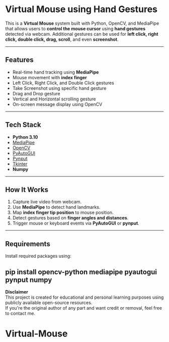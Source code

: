 # Virtual Mouse using Hand Gestures

This is a **Virtual Mouse** system built with Python, OpenCV, and MediaPipe that allows users to **control the mouse cursor** using **hand gestures** detected via webcam. Additional gestures can be used for **left click, right click, double click, drag, scroll**, and even **screenshot**.

---

## Features

-  Real-time hand tracking using **MediaPipe**
-  Mouse movement with **index finger**
-  Left Click, Right Click, and Double Click gestures
- Take Screenshot using specific hand gesture
-  Drag and Drop gesture
-  Vertical and Horizontal scrolling gesture
-  On-screen message display using OpenCV

---

##  Tech Stack

- **Python 3.10**
- [MediaPipe](https://google.github.io/mediapipe/)
- [OpenCV](https://opencv.org/)
- [PyAutoGUI](https://pyautogui.readthedocs.io/)
- [Pynput](https://pynput.readthedocs.io/)
- [Tkinter](https://docs.python.org/3/library/tkinter.html)
- **Numpy**

---

##  How It Works

1. Capture live video from webcam.
2. Use **MediaPipe** to detect hand landmarks.
3. Map **index finger tip position** to mouse position.
4. Detect gestures based on **finger angles and distances**.
5. Trigger mouse or keyboard events via **PyAutoGUI** or **pynput**.

---


##  Requirements

Install required packages using:

pip install opencv-python mediapipe pyautogui pynput numpy
---

**Disclaimer**  
This project is created for educational and personal learning purposes using publicly available open-source resources.  
If you're the original author of any part and want credit or removal, feel free to contact me.

# Virtual-Mouse
